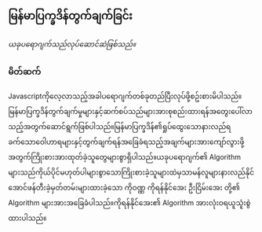 ## မြန်မာပြက္ခဒိန်တွက်ချက်ခြင်း

_ယခုပရောဂျက်သည်လုပ်ဆောင်ဆဲဖြစ်သည်။_

### မိတ်ဆက်

Javascriptကိုလေ့လာသည့်အခါပရောဂျက်တစ်ခုတည်ပြီးလုပ်ဖို့စဥ်းစားမိပါသည်။မြန်မာပြက္ခဒိန်တွက်ချက်မှုများနှင့်ဆက်စပ်သည်များအားစုစည်းထားရန်အတွေးပေါ်လာသည့်အတွက်ဆောင်ရွက်ဖြစ်ပါသည်။မြန်မာပြက္ခဒိန်၏ရှုပ်ထွေးသောနားလည်ရခက်သောဝေါဟာရများနှင့်တွက်ချက်ရန်အခြေခံရသည့်အချက်များအားကျော်လွားဖို့အတွက်ကြိုးစားအားထုတ်ခဲ့သူတွေများစွာရှိပါသည်။ယခုပရောဂျက်၏ Algorithm များသည်ကိုယ်ပိုင်မဟုတ်ပါများစွာသောကြိုးစားခဲ့သူများထဲမှသာမန်လူများနားလည်နိုင်အောင်ဖန်တီးခဲ့မှတ်တမ်းများထားခဲ့သော ကိုဝဏ္ဏ ကိုရန်နိုင်အေး ဦးငြိမ်းအေး တို့၏ Algorithm များအားအခြေခံပါသည်။ကိုရန်နိုင်အေး၏ Algorithm အားလုံးဝရယူသူံးစွဲထားပါသည်။
